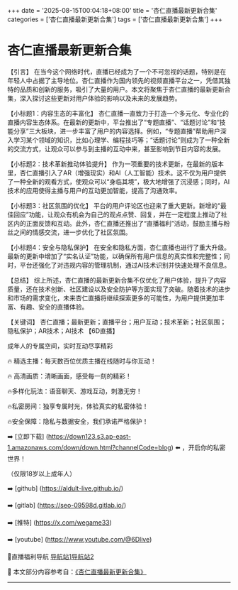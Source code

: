 +++
date = '2025-08-15T00:04:18+08:00'
title = '杏仁直播最新更新合集'
categories = ['杏仁直播最新更新合集']
tags = ['杏仁直播最新更新合集']
+++

# 杏仁直播最新更新合集

【引言】
在当今这个网络时代，直播已经成为了一个不可忽视的话题，特别是在年轻人中占据了主导地位。杏仁直播作为国内领先的视频直播平台之一，凭借其独特的品质和创新的服务，吸引了大量的用户。本文将聚焦于杏仁直播的最新更新合集，深入探讨这些更新对用户体验的影响以及未来的发展趋势。

【小标题1：内容生态的丰富化】
杏仁直播一直致力于打造一个多元化、专业化的直播内容生态体系。在最新的更新中，平台推出了“专题直播”、“话题讨论”和“技能分享”三大板块，进一步丰富了用户的内容选择。例如，“专题直播”帮助用户深入学习某个领域的知识，比如心理学、编程技巧等；“话题讨论”则成为了一种全新的交流方式，让观众可以参与到主播的互动中来，甚至影响到节目内容的发展。

【小标题2：技术革新推动体验提升】
作为一项重要的技术更新，在最新的版本里，杏仁直播引入了AR（增强现实）和AI（人工智能）技术。这不仅为用户提供了一种全新的观看方式，使观众可以“身临其境”，极大地增强了沉浸感；同时，AI技术的应用使得主播与用户的互动更加智能，提高了沟通效率。

【小标题3：社区氛围的优化】
平台的用户评论区也迎来了重大更新。新增的“最佳回应”功能，让观众有机会为自己的观点点赞、回复，并在一定程度上推动了社区内的正面反馈和互动。此外，杏仁直播还推出了“直播福利”活动，鼓励主播与粉丝之间的情感交流，进一步优化了社区氛围。

【小标题4：安全与隐私保护】
在安全和隐私方面，杏仁直播也进行了重大升级。最新的更新中增加了“实名认证”功能，以确保所有用户信息的真实性和完整性；同时，平台还强化了对违规内容的管理机制，通过AI技术识别并快速处理不良信息。

【总结】
综上所述，杏仁直播的最新更新合集不仅优化了用户体验，提升了内容质量，还在技术创新、社区建设以及安全防护等方面实现了突破。随着技术的进步和市场的需求变化，未来杏仁直播将继续探索更多的可能性，为用户提供更加丰富、有趣、安全的直播体验。

【关键词】
杏仁直播；最新更新；直播平台；用户互动；技术革新；社区氛围；隐私保护；AR技术；AI技术
【6D直播】

 成年人的专属空间，实时互动尽享精彩

🔥 精选主播：每天数百位优质主播在线随时与你互动！

🔥 高清画质：清晰画面，感受每一刻的精彩！

🔥多样化玩法：语音聊天、游戏互动，刺激无穷！

🔥私密房间：独享专属时光，体验真实的私密体验！

🔥安全保障：隐私与数据安全，我们承诺严格保护！

➡️ [立即下载] (https://down123.s3.ap-east-1.amazonaws.com/down/down.html?channelCode=blog) ⬅️ ，开启你的私密世界！

 （仅限18岁以上成年人）

➡️ [github] (https://aldult-live.github.io/)

➡️ [gitlab] (https://seo-09598d.gitlab.io/)

➡️ [推特] (https://x.com/wegame33)

➡️ [youtube] (https://www.youtube.com/@6Dlive)

🔞直播福利导航   [导航站1](https://webstack-86085a.gitlab.io/)[导航站2](https://onlygit123-2.github.io/)

📘 本文部分内容参考自：[《杏仁直播最新更新合集》](https://webstack-hugo-5.pages.dev/)

---
